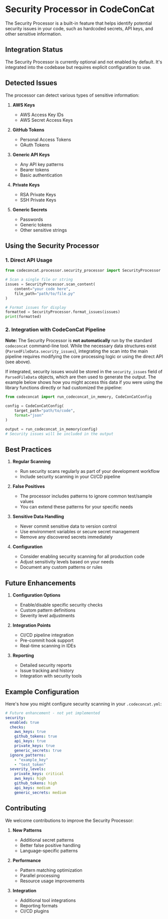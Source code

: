 # Security Processor in CodeConCat

The Security Processor is a built-in feature that helps identify potential security issues in your code, such as hardcoded secrets, API keys, and other sensitive information.

## Integration Status

The Security Processor is currently optional and not enabled by default. It's integrated into the codebase but requires explicit configuration to use.

## Detected Issues

The processor can detect various types of sensitive information:

1. **AWS Keys**
   - AWS Access Key IDs
   - AWS Secret Access Keys

2. **GitHub Tokens**
   - Personal Access Tokens
   - OAuth Tokens

3. **Generic API Keys**
   - Any API key patterns
   - Bearer tokens
   - Basic authentication

4. **Private Keys**
   - RSA Private Keys
   - SSH Private Keys

5. **Generic Secrets**
   - Passwords
   - Generic tokens
   - Other sensitive strings

## Using the Security Processor

### 1. Direct API Usage

```python
from codeconcat.processor.security_processor import SecurityProcessor

# Scan a single file or string
issues = SecurityProcessor.scan_content(
    content="your code here",
    file_path="path/to/file.py"
)

# Format issues for display
formatted = SecurityProcessor.format_issues(issues)
print(formatted)
```

### 2. Integration with CodeConCat Pipeline

**Note:** The Security Processor is **not automatically** run by the standard `codeconcat` command-line tool. While the necessary data structures exist (`ParsedFileData.security_issues`), integrating the scan into the main pipeline requires modifying the core processing logic or using the direct API (see above).

If integrated, security issues would be stored in the `security_issues` field of `ParsedFileData` objects, which are then used to generate the output. The example below shows how you might access this data if you were using the library functions directly or had customized the pipeline:

```python
from codeconcat import run_codeconcat_in_memory, CodeConCatConfig

config = CodeConCatConfig(
    target_path="path/to/code",
    format="json"
)

output = run_codeconcat_in_memory(config)
# Security issues will be included in the output
```

## Best Practices

1. **Regular Scanning**
   - Run security scans regularly as part of your development workflow
   - Include security scanning in your CI/CD pipeline

2. **False Positives**
   - The processor includes patterns to ignore common test/sample values
   - You can extend these patterns for your specific needs

3. **Sensitive Data Handling**
   - Never commit sensitive data to version control
   - Use environment variables or secure secret management
   - Remove any discovered secrets immediately

4. **Configuration**
   - Consider enabling security scanning for all production code
   - Adjust sensitivity levels based on your needs
   - Document any custom patterns or rules

## Future Enhancements

1. **Configuration Options**
   - Enable/disable specific security checks
   - Custom pattern definitions
   - Severity level adjustments

2. **Integration Points**
   - CI/CD pipeline integration
   - Pre-commit hook support
   - Real-time scanning in IDEs

3. **Reporting**
   - Detailed security reports
   - Issue tracking and history
   - Integration with security tools

## Example Configuration

Here's how you might configure security scanning in your `.codeconcat.yml`:

```yaml
# Future enhancement - not yet implemented
security:
  enabled: true
  checks:
    aws_keys: true
    github_tokens: true
    api_keys: true
    private_keys: true
    generic_secrets: true
  ignore_patterns:
    - "example_key"
    - "test_token"
  severity_levels:
    private_keys: critical
    aws_keys: high
    github_tokens: high
    api_keys: medium
    generic_secrets: medium
```

## Contributing

We welcome contributions to improve the Security Processor:

1. **New Patterns**
   - Additional secret patterns
   - Better false positive handling
   - Language-specific patterns

2. **Performance**
   - Pattern matching optimization
   - Parallel processing
   - Resource usage improvements

3. **Integration**
   - Additional tool integrations
   - Reporting formats
   - CI/CD plugins
